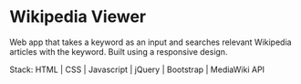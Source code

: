 # Wikipedia Viewer
Web app that takes a keyword as an input and searches relevant Wikipedia articles with the keyword. Built using a responsive design.

Stack: HTML | CSS | Javascript | jQuery | Bootstrap | MediaWiki API
